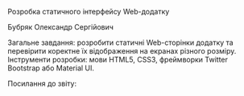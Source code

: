 Розробка статичного інтерфейсу Web-додатку

Бубряк Олександр Сергійович

Загальне завдання: розробити статичні Web-сторінки додатку та перевірити коректне їх відображення на екранах різного розміру. Інструменти розробки: мови HTML5, CSS3, фреймворки Twitter Bootstrap або Material UI.

Посилання до звіту:
